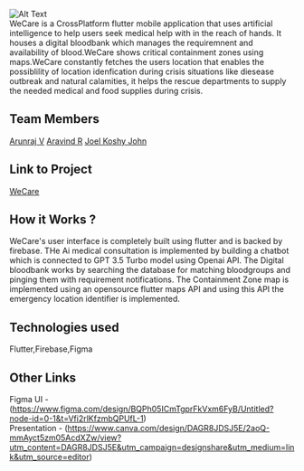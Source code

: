 ![Alt Text](WeCareLogo.jpg)    
WeCare is a CrossPlatform flutter mobile application that uses artificial intelligence to help users seek medical help with in the reach of hands. It houses a digital bloodbank which manages the requiremnent and availability of blood.WeCare shows critical containment zones using maps.WeCare constantly fetches the users location that enables the possiblility of location idenfication during crisis situations like diesease outbreak and natural calamities, it helps the rescue departments to supply the needed medical and food supplies during crisis.
## Team Members
[Arunraj V](https://github.com/Arunrxj-v)
[Aravind R](https://github.com/aravindr001)
[Joel Koshy John](https://github.com/Joelkoshyjohn)


## Link to Project
[WeCare](https://drive.google.com/drive/folders/1ZRvpTQWReJMs2f1nAYIXO2UGz4rfyWnC?usp=share_link)

## How it Works ?
WeCare's user interface is completely built using flutter and is backed by firebase. THe Ai medical consultation is implemented by building a chatbot which is connected to GPT 3.5 Turbo model using Openai API. The Digital bloodbank works by searching the database for matching bloodgroups and pinging them with requirement notifications. The Containment Zone map is implemented using an opensource flutter maps API and using this API the emergency location identifier is implemented.

## Technologies used
Flutter,Firebase,Figma
## Other Links
Figma UI -(https://www.figma.com/design/BQPh05ICmTgprFkVxm6FyB/Untitled?node-id=0-1&t=Vfi2rlKfzmbQPUfL-1)  
Presentation - (https://www.canva.com/design/DAGR8JDSJ5E/2aoQ-mmAyct5zm05AcdXZw/view?utm_content=DAGR8JDSJ5E&utm_campaign=designshare&utm_medium=link&utm_source=editor)  
